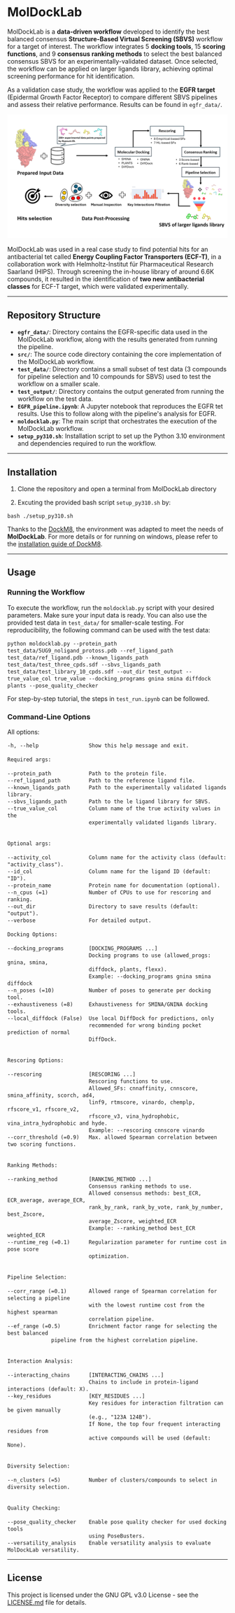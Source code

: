 # MolDockLab

MolDockLab is a **data-driven workflow** developed to identify the best balanced consensus **Structure-Based Virtual Screening (SBVS)** workflow for a target of interest.
The workflow integrates 5 **docking tools**, 15 **scoring functions**, and 9 **consensus ranking methods** to select the best balanced consensus SBVS for an experimentally-validated dataset. Once selected, the workflow can be applied on larger ligands library, achieving optimal screening performance for hit identification.

As a validation case study, the workflow was applied to the **EGFR target** (Epidermal Growth Factor Receptor) to compare different SBVS pipelines and assess their relative performance. Results can be found in `egfr_data/`.

<p align="center">
  <img src="moldocklab_fig.png" alt="MolDockLab Workflow Diagram">
</p>

MolDockLab was used in a real case study to find potential hits for an antibacterial tet called **Energy Coupling Factor Transporters (ECF-T)**, in a collaboration work with Helmholtz-Institut für Pharmaceutical Research Saarland (HIPS). Through screening the in-house library of around 6.6K compounds, it resulted in the identification of **two new antibacterial classes** for ECF-T target, which were validated experimentally.


---

## Repository Structure

- **`egfr_data/`**: Directory contains the EGFR-specific data used in the MolDockLab workflow, along with the results generated from running the pipeline.
- **`src/`**: The source code directory containing the core implementation of the MolDockLab workflow.
- **`test_data/`**: Directory contains a small subset of test data (3 compounds for pipeline selection and 10 compounds for SBVS) used to test the workflow on a smaller scale.
- **`test_output/`**: Directory contains the output generated from running the workflow on the test data.
- **`EGFR_pipeline.ipynb`**: A Jupyter notebook that reproduces the EGFR tet results. Use this to follow along with the pipeline's analysis for EGFR.
- **`moldocklab.py`**: The main script that orchestrates the execution of the MolDockLab workflow.
- **`setup_py310.sh`**: Installation script to set up the Python 3.10 environment and dependencies required to run the workflow.

---
## Installation
1. Clone the repository and open a terminal from MolDockLab directory

2. Excuting the provided bash script `setup_py310.sh` by:

```
bash ./setup_py310.sh
```
Thanks to the [DockM8](https://github.com/DrugBud-Suite/DockM8/blob/main/), the environment was adapted to meet the needs of **MolDockLab**. For more details or for running on windows, please refer to the [installation guide of DockM8](https://github.com/DrugBud-Suite/DockM8/blob/main/DockM8_Installation_Guide.pdf).

---
## Usage

### Running the Workflow

To execute the workflow, run the `moldocklab.py` script with your desired parameters. Make sure your input data is ready. You can also use the provided test data in `test_data/` for smaller-scale testing. For reproducibility, the following command can be used with the test data:

```
python moldocklab.py --protein_path test_data/5UG9_noligand_protoss.pdb --ref_ligand_path test_data/ref_ligand.pdb --known_ligands_path test_data/test_three_cpds.sdf --sbvs_ligands_path test_data/test_library_10_cpds.sdf --out_dir test_output --true_value_col true_value --docking_programs gnina smina diffdock plants --pose_quality_checker 
```
For step-by-step tutorial, the steps in `test_run.ipynb` can be followed.

### Command-Line Options

All options:
```
-h, --help                Show this help message and exit.

Required args:

--protein_path            Path to the protein file.
--ref_ligand_path         Path to the reference ligand file.
--known_ligands_path      Path to the experimentally validated ligands library.
--sbvs_ligands_path       Path to the le ligand library for SBVS.
--true_value_col          Column name of the true activity values in the 
                          experimentally validated ligands library.


Optional args:

--activity_col            Column name for the activity class (default: "activity_class").
--id_col                  Column name for the ligand ID (default: "ID").
--protein_name            Protein name for documentation (optional).
--n_cpus (=1)             Number of CPUs to use for rescoring and ranking.
--out_dir                 Directory to save results (default: "output").
--verbose                 For detailed output.

Docking Options:

--docking_programs        [DOCKING_PROGRAMS ...]
                          Docking programs to use (allowed_progs: gnina, smina, 
                          diffdock, plants, flexx).
                          Example: --docking_programs gnina smina diffdock
--n_poses (=10)           Number of poses to generate per docking tool.
--exhaustiveness (=8)     Exhaustiveness for SMINA/GNINA docking tools.
--local_diffdock (False)  Use local DiffDock for predictions, only 
                          recommended for wrong binding pocket prediction of normal 
                          DiffDock.


Rescoring Options:

--rescoring               [RESCORING ...] 
                          Rescoring functions to use.
                          Allowed_SFs: cnnaffinity, cnnscore, smina_affinity, scorch, ad4, 
                          linf9, rtmscore, vinardo, chemplp, rfscore_v1, rfscore_v2,
                          rfscore_v3, vina_hydrophobic, vina_intra_hydrophobic and hyde.
                          Example: --rescoring cnnscore vinardo
--corr_threshold (=0.9)   Max. allowed Spearman correlation between two scoring functions.


Ranking Methods:

--ranking_method          [RANKING_METHOD ...]
                          Consensus ranking methods to use. 
                          Allowed consensus methods: best_ECR, ECR_average, average_ECR, 
                          rank_by_rank, rank_by_vote, rank_by_number, best_Zscore, 
                          average_Zscore, weighted_ECR
                          Example: --ranking_method best_ECR weighted_ECR
--runtime_reg (=0.1)      Regularization parameter for runtime cost in pose score 
                          optimization.


Pipeline Selection:

--corr_range (=0.1)       Allowed range of Spearman correlation for selecting a pipeline 
                          with the lowest runtime cost from the highest spearman
                          correlation pipeline.
--ef_range (=0.5)         Enrichment factor range for selecting the best balanced 
			  pipeline from the highest correlation pipeline.


Interaction Analysis:

--interacting_chains      [INTERACTING_CHAINS ...]
                          Chains to include in protein-ligand interactions (default: X).
--key_residues            [KEY_RESIDUES ...]
                          Key residues for interaction filtration can be given manually 
                          (e.g., "123A 124B"). 
                          If None, the top four frequent interacting residues from 
                          active compounds will be used (default: None).


Diversity Selection:

--n_clusters (=5)         Number of clusters/compounds to select in diversity selection.


Quality Checking:

--pose_quality_checker    Enable pose quality checker for used docking tools
                          using PoseBusters.
--versatility_analysis    Enable versatility analysis to evaluate MolDockLab versatility.
```
---
## License

This project is licensed under the GNU GPL v3.0 License - see the [LICENSE.md](https://https://github.com/volkamerlab/ECFT-VS-pipeline/blob/main/LICENSE) file for details.